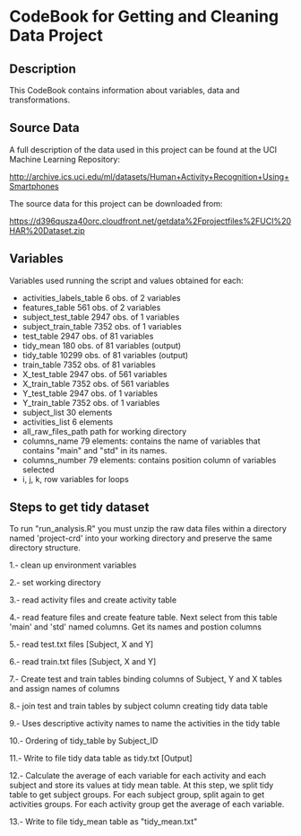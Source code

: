 CodeBook for Getting and Cleaning Data Project
==============================================

Description
-----------

This CodeBook contains information about variables, data and transformations.

Source Data
-----------

A full description of the data used in this project can be found at the UCI Machine Learning Repository:

http://archive.ics.uci.edu/ml/datasets/Human+Activity+Recognition+Using+Smartphones

The source data for this project can be downloaded from:

https://d396qusza40orc.cloudfront.net/getdata%2Fprojectfiles%2FUCI%20HAR%20Dataset.zip

Variables
---------

Variables used running the script and values obtained for each:

- activities_labels_table     6 obs. of 2 variables
- features_table              561 obs. of 2 variables
- subject_test_table          2947  obs. of 1 variables
- subject_train_table         7352  obs. of 1 variables
- test_table                  2947  obs. of 81 variables
- tidy_mean                   180  obs. of 81 variables (output)
- tidy_table                  10299  obs. of 81 variables (output)
- train_table                 7352  obs. of 81 variables
- X_test_table                2947  obs. of 561 variables
- X_train_table               7352  obs. of 561 variables
- Y_test_table                2947  obs. of 1 variables
- Y_train_table               7352 obs. of 1 variables
- subject_list                30 elements
- activities_list             6 elements
- all_raw_files_path          path for working directory
- columns_name                79 elements: contains the name of variables that contains "main" and "std" in its names.
- columns_number              79 elements: contains position column of variables selected
- i, j, k, row                variables for loops

Steps to get tidy dataset
-------------------------

To run "run_analysis.R" you must unzip the raw data files within a directory named 'project-crd' into your working directory and preserve the same directory structure.

1.- clean up environment variables

2.- set working directory

3.- read activity files and create activity table

4.- read feature files and create feature table. Next select from this table 'main' and 'std' named columns. Get its  names and postion columns

5.- read test.txt files [Subject, X and Y]

6.- read train.txt files [Subject, X and Y]

7.- Create test and train tables binding columns of Subject, Y and X tables and assign names of columns

8.- join test and train tables by subject column creating tidy data table

9.- Uses descriptive activity names to name the activities in the tidy table

10.- Ordering of tidy_table by Subject_ID

11.- Write to file tidy data table as tidy.txt [Output]

12.- Calculate the average of each variable for each activity and each subject and store its values at tidy mean table. At this step, we split tidy table to get subject groups. For each subject group, split again to get activities groups. For each activity group get the average of each variable.

13.-  Write to file tidy_mean table as "tidy_mean.txt"

